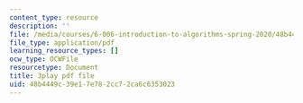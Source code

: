```yaml
---
content_type: resource
description: ''
file: /media/courses/6-006-introduction-to-algorithms-spring-2020/48b4449c39e17e782cc72ca6c6353023_U1JYwHcFfso.pdf
file_type: application/pdf
learning_resource_types: []
ocw_type: OCWFile
resourcetype: Document
title: 3play pdf file
uid: 48b4449c-39e1-7e78-2cc7-2ca6c6353023
---
```

